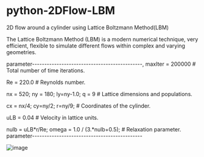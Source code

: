 # python-2DFlow-LBM
2D flow around a cylinder using Lattice Boltzmann Method(LBM)

The Lattice Boltzmann Method (LBM) is a modern numerical technique, very efficient, 
flexible to simulate different flows within complex and varying geometries.


parameter---------------------------------------------,
maxIter = 200000 # Total number of time iterations.

Re      = 220.0  # Reynolds number.

nx = 520; ny = 180; ly=ny-1.0; q = 9 # Lattice dimensions and populations.

cx = nx/4; cy=ny/2; r=ny/9;          # Coordinates of the cylinder.

uLB     = 0.04                       # Velocity in lattice units.

nulb    = uLB*r/Re; omega = 1.0 / (3.*nulb+0.5); # Relaxation parameter.
parameter---------------------------------------------


![image](https://github.com/weisting-sinica/python-2DFlow-LBM/blob/master/lbmFlowAroundCylinder.gif)
